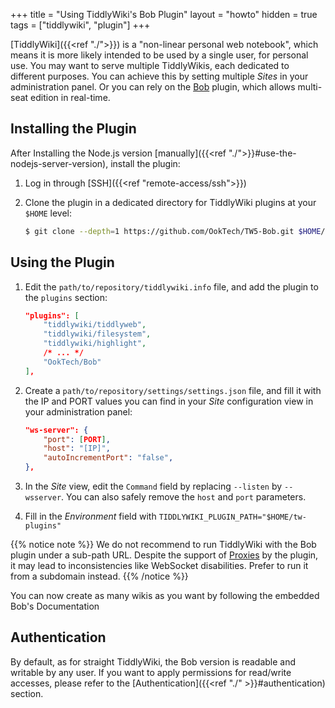 +++
title = "Using TiddlyWiki's Bob Plugin"
layout = "howto"
hidden = true
tags = ["tiddlywiki", "plugin"]
+++

[TiddlyWiki]({{<ref "./">}}) is a "non-linear personal web notebook", which means it is more likely intended to be used by a single user, for personal use. You may want to serve multiple TiddlyWikis, each dedicated to different purposes. You can achieve this by setting multiple *Sites* in your administration panel. Or you can rely on the [Bob](https://github.com/OokTech/TW5-Bob) plugin, which allows multi-seat edition in real-time.

## Installing the Plugin

After Installing the Node.js version [manually]({{<ref "./">}}#use-the-nodejs-server-version), install the plugin:

1. Log in through [SSH]({{<ref "remote-access/ssh">}})

2. Clone the plugin in a dedicated directory for TiddlyWiki plugins at your `$HOME` level:

    ```sh
    $ git clone --depth=1 https://github.com/OokTech/TW5-Bob.git $HOME/tw-plugins/OokTech/Bob
    ```

## Using the Plugin

1. Edit the `path/to/repository/tiddlywiki.info` file, and add the plugin to the `plugins` section:

    ```json
    "plugins": [
        "tiddlywiki/tiddlyweb",
        "tiddlywiki/filesystem",
        "tiddlywiki/highlight",
        /* ... */
        "OokTech/Bob"
    ],
    ```

2. Create a `path/to/repository/settings/settings.json` file, and fill it with the IP and PORT values you can find in your *Site* configuration view in your administration panel:

    ```json
    "ws-server": {
        "port": [PORT],
        "host": "[IP]",
        "autoIncrementPort": "false",
    },
    ```

3. In the *Site* view, edit the `Command` field by replacing `--listen` by `--wsserver`. You can also safely remove the `host` and `port` parameters.

4. Fill in the *Environment* field with `TIDDLYWIKI_PLUGIN_PATH="$HOME/tw-plugins"`

{{% notice note %}}
We do not recommend to run TiddlyWiki with the Bob plugin under a sub-path URL. Despite the support of [Proxies](https://github.com/OokTech/TW5-Bob/blob/master/Documentation/Using%20Proxies.tid) by the plugin, it may lead to inconsistencies like WebSocket disabilities. Prefer to run it from a subdomain instead.
{{% /notice %}}

You can now create as many wikis as you want by following the embedded Bob's Documentation

## Authentication

By default, as for straight TiddlyWiki, the Bob version is readable and writable by any user. If you want to apply permissions for read/write accesses, please refer to the [Authentication]({{<ref "./" >}}#authentication) section.
